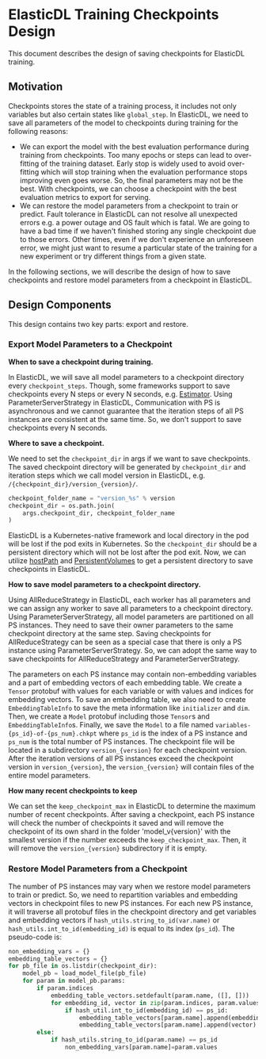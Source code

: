 # ElasticDL Training Checkpoints Design
This document describes the design of saving checkpoints for ElasticDL training.

## Motivation
Checkpoints stores the state of a training process, it includes not only variables but also certain states like `global_step`. In ElasticDL, we need to save all parameters of the model to checkpoints during training for the following reasons:
* We can export the model with the best evaluation performance during training from checkpoints. Too many epochs or steps can lead to over-fitting of the training dataset. Early stop is widely used to avoid over-fitting which will stop training when the evaluation performance stops improving even goes worse. So, the final parameters may not be the best. With checkpoints, we can choose a checkpoint with the best evaluation metrics to export for serving.
* We can restore the model parameters from a checkpoint to train or predict. Fault tolerance in ElasticDL can not resolve all unexpected errors e.g. a power outage and OS fault which is fatal. We are going to have a bad time if we haven't finished storing any single checkpoint due to those errors. Other times, even if we don't experience an unforeseen error, we might just want to resume a particular state of the training for a new experiment or try different things from a given state.

In the following sections, we will describe the design of how to save checkpoints and restore model parameters from a checkpoint in ElasticDL.

## Design Components
This design contains two key parts: export and restore.

### Export Model Parameters to a Checkpoint

**When to save a checkpoint during training.** 

In ElasticDL, we will save all model parameters to a checkpoint directory every `checkpoint_steps`. Though, some frameworks support to save checkpoints every N steps or every N seconds, e.g. [Estimator](https://www.tensorflow.org/api_docs/python/tf/estimator/RunConfig#__init__). Using ParameterServerStrategy in ElasticDL, Communication with PS is asynchronous and we cannot guarantee that the iteration steps of all PS instances are consistent at the same time. So, we don't support to save checkpoints every N seconds.


**Where to save a checkpoint.** 

We need to set the `checkpoint_dir` in args if we want to save checkpoints. The saved checkpoint directory will be generated by `checkpoint_dir` and iteration steps which we call model version in ElasticDL, e.g. `/{checkpoint_dir}/version_{version}/`.
```python
checkpoint_folder_name = "version_%s" % version
checkpoint_dir = os.path.join(
    args.checkpoint_dir, checkpoint_folder_name
)
```
ElasticDL is a Kubernetes-native framework and local directory in the pod will be lost if the pod exits in Kubernetes. So the `checkpoint_dir` should be a persistent directory which will not be lost after the pod exit. Now, we can utilize [hostPath](https://kubernetes.io/docs/concepts/storage/volumes/#hostpath) and [PersistentVolumes](https://kubernetes.io/docs/concepts/storage/persistent-volumes/) to get a persistent directory to save checkpoints in ElasticDL.

**How to save model parameters to a checkpoint directory.**

Using AllReduceStrategy in ElasticDL, each worker has all parameters and we can assign any worker to save all parameters to a checkpoint directory. Using ParameterServerStrategy, all model parameters are partitioned on all PS instances. They need to save their owner parameters to the same checkpoint directory at the same step. Saving checkpoints for AllReduceStrategy can be seen as a special case that there is only a PS instance using ParameterServerStrategy. So, we can adopt the same way to save checkpoints for AllReduceStrategy and ParameterServerStrategy.

The parameters on each PS instance may contain non-embedding variables and a part of embedding vectors of each embedding table. We create a `Tensor` protobuf with values for each variable or with values and indices for embedding vectors. To save an embedding table, we also need to create `EmbeddingTableInfo` to save the meta information like `initializer` and `dim`. Then, we create a `Model` protobuf including those `Tensor`s and `EmbeddingTableInfo`s. Finally, we save the `Model` to a  file named `variables-{ps_id}-of-{ps_num}.chkpt` where `ps_id` is the index of a PS instance and `ps_num` is the total number of PS instances. The checkpoint file will be located in a subdirectory `version_{version}` for each checkpoint version. After the iteration versions of all PS instances exceed the checkpoint version in `version_{version}`,  the `version_{version}` will contain files of the entire model parameters.

**How many recent checkpoints to keep**

We can set the `keep_checkpoint_max` in ElasticDL to determine the maximum number of recent checkpoints. After saving a checkpoint, each PS instance will check the number of checkpoints it saved and will remove the checkpoint of its own shard in the folder 'model_v{version}' with the smallest version if the number exceeds the `keep_checkpoint_max`. Then, it will remove the `version_{version}` subdirectory if it is empty.

### Restore Model Parameters from a Checkpoint
The number of PS instances may vary when we restore model parameters to train or predict. So, we need to repartition variables and embedding vectors in checkpoint files to new PS instances. For each new PS instance, it will traverse all protobuf files in the checkpoint directory and get variables and embedding vectors if `hash_utils.string_to_id(var.name)` or `hash_utils.int_to_id(embedding_id)` is equal to its index (`ps_id`). The pseudo-code is:
```python
non_embedding_vars = {}
embedding_table_vectors = {}
for pb_file in os.listdir(checkpoint_dir):
    model_pb = load_model_file(pb_file)
    for param in model_pb.params:
        if param.indices
            embedding_table_vectors.setdefault(param.name, ([], []))
            for embedding_id, vector in zip(param.indices, param.values):
                if hash_util.int_to_id(embedding_id) == ps_id:
                    embedding_table_vectors[param.name].append(embedding_id)
                    embedding_table_vectors[param.name].append(vector)
        else:
            if hash_utils.string_to_id(param.name) == ps_id
                non_embedding_vars[param.name]=param.values
```
